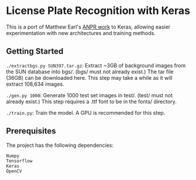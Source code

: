 # License Plate Recognition with Keras

This is a port of Matthew Earl's [ANPR work](https://github.com/matthewearl/deep-anpr) to Keras, allowing easier experimentation with new architectures and training methods.

## Getting Started

```./extractbgs.py SUN397.tar.gz```: Extract ~3GB of background images from the SUN database into bgs/. (bgs/ must not already exist.) The tar file (36GB) can be downloaded here. This step may take a while as it will extract 108,634 images.

```./gen.py 1000```: Generate 1000 test set images in test/. (test/ must not already exist.) This step requires a .ttf font to be in the fonts/ directory.

```./train.py```: Train the model. A GPU is recommended for this step.

## Prerequisites

The project has the following dependencies:

```
Numpy
Tensorflow
Keras
OpenCV

```
